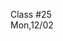 <div class="lecture1">

<div class="column_date">
<p markdown="block">

Class #25 <br>
Mon,12/02

</p>
</div>
<div class="column_materials">
<p markdown="block">



</p>
</div>

<div class="column_assign">
<p markdown="block">



</p>
</div>

</div>

